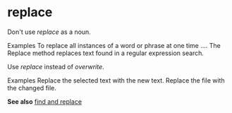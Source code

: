# replace

Don't use *replace* as a noun.

Examples
To replace all instances of a word or phrase at one time ....
The Replace method replaces text found in a regular expression search.

Use *replace* instead of *overwrite*.

Examples
Replace the selected text with the new text. 
Replace the file with the changed file.

**See also** [find and replace](https://worldready.cloudapp.net/Styleguide/Read?id=2700&topicid=33782)
